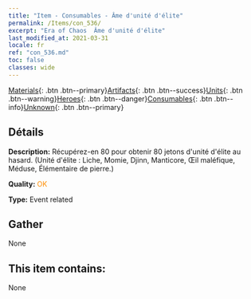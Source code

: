 ```yaml
---
title: "Item - Consumables - Âme d'unité d'élite"
permalink: /Items/con_536/
excerpt: "Era of Chaos  Âme d'unité d'élite"
last_modified_at: 2021-03-31
locale: fr
ref: "con_536.md"
toc: false
classes: wide
---
```

 [Materials](/fr/Items/){: .btn .btn--primary}[Artifacts](/fr/Items/Artifacts/){: .btn .btn--success}[Units](/fr/Items/Units/){: .btn .btn--warning}[Heroes](/fr/Items/Heroes/){: .btn .btn--danger}[Consumables](/fr/Items/Consumables/){: .btn .btn--info}[Unknown](/fr/Items/Unknown/){: .btn .btn--primary}

## Détails
 **Description:** Récupérez-en 80 pour obtenir 80 jetons d'unité d'élite au hasard. (Unité d'élite : Liche, Momie, Djinn, Manticore, Œil maléfique, Méduse, Élémentaire de pierre.)

 **Quality:** <span style="color: #FF8C00">OK</span>

 **Type:** Event related

## Gather

  None

## This item contains:

  None

